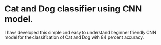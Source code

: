 # Cat and Dog classifier using CNN model.
I have developed this simple and easy to understand beginner friendly CNN model for the classification of Cat and Dog with 84 percent accuracy.
